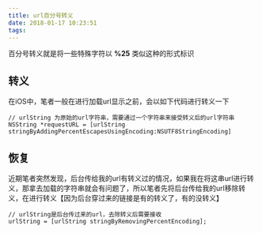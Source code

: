 ```yaml
---
title: url百分号转义
date: 2018-01-17 10:23:51
tags:
---
```


百分号转义就是将一些特殊字符以 **%25** 类似这种的形式标识

转义
---
在iOS中，笔者一般在进行加载url显示之前，会以如下代码进行转义一下
```
// urlString 为原始的url字符串，需要通过一个字符串来接受转义后的url字符串
NSString *requestURL = [urlString stringByAddingPercentEscapesUsingEncoding:NSUTF8StringEncoding]
```

<!-- more -->
恢复
---
近期笔者突然发现，后台传给我的url有转义过的情况，如果我在将这串url进行转义，那拿去加载的字符串就会有问题了，所以笔者先将后台传给我的url移除转义，在进行转义【因为后台穿过来的链接是有的转义了，有的没转义】

```
// urlString是后台传过来的url，去除转义后需要接收
urlString = [urlString stringByRemovingPercentEncoding];
```
